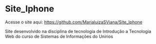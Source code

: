 # Site_Iphone

Acesse o site aqui: https://github.com/MarialuizaSViana/Site_Iphone

Site desenvolvido na disciplina de tecnologia de Introdução a Tecnologia Web do curso de Sistemas de Informações do Unirios
